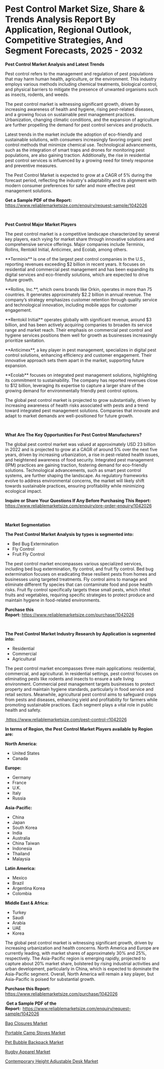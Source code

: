 <p><h1>Pest Control Market Size, Share & Trends Analysis Report By Application, Regional Outlook, Competitive Strategies, And Segment Forecasts, 2025 - 2032</h1></p><p><strong>Pest Control Market Analysis and Latest Trends</strong></p>
<p><p>Pest control refers to the management and regulation of pest populations that may harm human health, agriculture, or the environment. This industry employs various methods including chemical treatments, biological control, and physical barriers to mitigate the presence of unwanted organisms such as insects, rodents, and weeds.</p><p>The pest control market is witnessing significant growth, driven by increasing awareness of health and hygiene, rising pest-related diseases, and a growing focus on sustainable pest management practices. Urbanization, changing climatic conditions, and the expansion of agriculture are further propelling the demand for pest control services and products.</p><p>Latest trends in the market include the adoption of eco-friendly and sustainable solutions, with consumers increasingly favoring organic pest control methods that minimize chemical use. Technological advancements, such as the integration of smart traps and drones for monitoring pest populations, are also gaining traction. Additionally, the rise in residential pest control services is influenced by a growing need for timely response and preventive measures.</p><p>The Pest Control Market is expected to grow at a CAGR of 5% during the forecast period, reflecting the industry's adaptability and its alignment with modern consumer preferences for safer and more effective pest management solutions.</p></p>
<p><strong>Get a Sample PDF of the Report:&nbsp;</strong> <a href="https://www.reliablemarketsize.com/enquiry/request-sample/1042026?utm_campaign=1845&utm_medium=2&utm_source=Github&utm_content=ia&utm_term=04042025&utm_id=pest-control">https://www.reliablemarketsize.com/enquiry/request-sample/1042026</a></p>
<p>&nbsp;</p>
<p><strong>Pest Control Major Market Players</strong></p>
<p><p>The pest control market is a competitive landscape characterized by several key players, each vying for market share through innovative solutions and comprehensive service offerings. Major companies include Terminix, Rollins, Rentokil Initial, Anticimex, and Ecolab, among others.</p><p>**Terminix** is one of the largest pest control companies in the U.S., reporting revenues exceeding $2 billion in recent years. It focuses on residential and commercial pest management and has been expanding its digital services and eco-friendly solutions, which are expected to drive future growth.</p><p>**Rollins, Inc.**, which owns brands like Orkin, operates in more than 75 countries. It generates approximately $2.2 billion in annual revenue. The company’s strategy emphasizes customer retention through quality service and technological innovation, including mobile apps for customer engagement.</p><p>**Rentokil Initial** operates globally with significant revenue, around $3 billion, and has been actively acquiring companies to broaden its service range and market reach. Their emphasis on commercial pest control and hygiene services positions them well for growth as businesses increasingly prioritize sanitation.</p><p>**Anticimex**, a key player in pest management, specializes in digital pest control solutions, enhancing efficiency and customer engagement. Their innovative approach sets them apart in the market, supporting future expansion.</p><p>**Ecolab** focuses on integrated pest management solutions, highlighting its commitment to sustainability. The company has reported revenues close to $12 billion, leveraging its expertise to capture a larger share of the growing demand for environmentally friendly pest control options.</p><p>The global pest control market is projected to grow substantially, driven by increasing awareness of health risks associated with pests and a trend toward integrated pest management solutions. Companies that innovate and adapt to market demands are well-positioned for future growth.</p></p>
<p>&nbsp;</p>
<p><strong>What Are The Key Opportunities For Pest Control Manufacturers?</strong></p>
<p><p>The global pest control market was valued at approximately USD 23 billion in 2022 and is projected to grow at a CAGR of around 5% over the next five years, driven by increasing urbanization, a rise in pest-related health issues, and heightened awareness of food security. Integrated pest management (IPM) practices are gaining traction, fostering demand for eco-friendly solutions. Technological advancements, such as smart pest control systems, are further shaping the landscape. As regulatory frameworks evolve to address environmental concerns, the market will likely shift towards sustainable practices, ensuring profitability while minimizing ecological impact.</p></p>
<p><strong>Inquire or Share Your Questions If Any Before Purchasing This Report:</strong> <a href="https://www.reliablemarketsize.com/enquiry/pre-order-enquiry/1042026?utm_campaign=1845&utm_medium=2&utm_source=Github&utm_content=ia&utm_term=04042025&utm_id=pest-control">https://www.reliablemarketsize.com/enquiry/pre-order-enquiry/1042026</a></p>
<p>&nbsp;</p>
<p><strong>Market Segmentation</strong></p>
<p><strong>The Pest Control Market Analysis by types is segmented into:</strong></p>
<p><ul><li>Bed Bug Extermination</li><li>Fly Control</li><li>Fruit Fly Control</li></ul></p>
<p><p>The pest control market encompasses various specialized services, including bed bug extermination, fly control, and fruit fly control. Bed bug extermination focuses on eradicating these resilient pests from homes and businesses using targeted treatments. Fly control aims to manage and eliminate different fly species that can contaminate food and pose health risks. Fruit fly control specifically targets these small pests, which infest fruits and vegetables, requiring specific strategies to protect produce and maintain hygiene in food-related environments.</p></p>
<p><strong>Purchase this Report:&nbsp;</strong><a href="https://www.reliablemarketsize.com/purchase/1042026?utm_campaign=1845&utm_medium=2&utm_source=Github&utm_content=ia&utm_term=04042025&utm_id=pest-control">https://www.reliablemarketsize.com/purchase/1042026</a></p>
<p>&nbsp;</p>
<p><strong>The Pest Control Market Industry Research by Application is segmented into:</strong></p>
<p><ul><li>Residential</li><li>Commercial</li><li>Agricultural</li></ul></p>
<p><p>The pest control market encompasses three main applications: residential, commercial, and agricultural. In residential settings, pest control focuses on eliminating pests like rodents and insects to ensure a safe living environment. Commercial pest management targets businesses to protect property and maintain hygiene standards, particularly in food service and retail sectors. Meanwhile, agricultural pest control aims to safeguard crops from pests and diseases, enhancing yield and profitability for farmers while promoting sustainable practices. Each segment plays a vital role in public health and safety.</p></p>
<p><a href="https://www.reliablemarketsize.com/pest-control-r1042026?utm_campaign=1845&utm_medium=2&utm_source=Github&utm_content=ia&utm_term=04042025&utm_id=pest-control">&nbsp;https://www.reliablemarketsize.com/pest-control-r1042026</a></p>
<p><strong>In terms of Region, the Pest Control Market Players available by Region are:</strong></p>
<p>
    <p> <strong> North America: </strong>
        <ul>
            <li>United States</li>
            <li>Canada</li>
        </ul>
        </p> 
    <p> <strong> Europe: </strong>
        <ul>
            <li>Germany</li>
            <li>France</li>
            <li>U.K.</li>
            <li>Italy</li>
            <li>Russia</li>
        </ul>
        </p> 
    <p> <strong> Asia-Pacific: </strong>
        <ul>
            <li>China</li>
            <li>Japan</li>
            <li>South Korea</li>
            <li>India</li>
            <li>Australia</li>
            <li>China Taiwan</li>
            <li>Indonesia</li>
            <li>Thailand</li>
            <li>Malaysia</li>
        </ul>
        </p> 
    <p> <strong> Latin America: </strong>
        <ul>
            <li>Mexico</li>
            <li>Brazil</li>
            <li>Argentina Korea</li>
            <li>Colombia</li>
        </ul>
        </p> 
    <p> <strong> Middle East & Africa: </strong>
        <ul>
            <li>Turkey</li>
            <li>Saudi</li>
            <li>Arabia</li>
            <li>UAE</li>
            <li>Korea</li>
        </ul>
    </p>
    </p>
<p><p>The global pest control market is witnessing significant growth, driven by increasing urbanization and health concerns. North America and Europe are currently leading, with market shares of approximately 30% and 25%, respectively. The Asia-Pacific region is emerging rapidly, projected to capture about 20% market share, bolstered by rising industrial activities and urban development, particularly in China, which is expected to dominate the Asia-Pacific segment. Overall, North America will remain a key player, but Asia-Pacific is poised for substantial growth.</p></p>
<p><strong>Purchase this Report: </strong><a href="https://www.reliablemarketsize.com/purchase/1042026?utm_campaign=1845&utm_medium=2&utm_source=Github&utm_content=ia&utm_term=04042025&utm_id=pest-control">https://www.reliablemarketsize.com/purchase/1042026</a></p>
<p>&nbsp;<strong>Get a Sample PDF of the Report:&nbsp;&nbsp;</strong><a href="https://www.reliablemarketsize.com/enquiry/request-sample/1042026?utm_campaign=1845&utm_medium=2&utm_source=Github&utm_content=ia&utm_term=04042025&utm_id=pest-control">https://www.reliablemarketsize.com/enquiry/request-sample/1042026</a></p>
<p><strong></strong></p>
<p><p><a href="https://github.com/papnider/Market-Research-Report-List-1/blob/main/bag-closures-market.md?utm_campaign=1845&utm_medium=2&utm_source=Github&utm_content=ia&utm_term=04042025&utm_id=pest-control">Bag Closures Market</a></p><p><a href="https://github.com/nyanikumchu/Market-Research-Report-List-1/blob/main/portable-camp-stoves-market.md?utm_campaign=1845&utm_medium=2&utm_source=Github&utm_content=ia&utm_term=04042025&utm_id=pest-control">Portable Camp Stoves Market</a></p><p><a href="https://github.com/suebabuhai/Market-Research-Report-List-1/blob/main/pet-bubble-backpack-market.md?utm_campaign=1845&utm_medium=2&utm_source=Github&utm_content=ia&utm_term=04042025&utm_id=pest-control">Pet Bubble Backpack Market</a></p><p><a href="https://github.com/dagnewopus/Market-Research-Report-List-1/blob/main/rugby-apparel-market.md?utm_campaign=1845&utm_medium=2&utm_source=Github&utm_content=ia&utm_term=04042025&utm_id=pest-control">Rugby Apparel Market</a></p><p><a href="https://github.com/naanaafranxu/Market-Research-Report-List-1/blob/main/contemporary-height-adjustable-desk-market.md?utm_campaign=1845&utm_medium=2&utm_source=Github&utm_content=ia&utm_term=04042025&utm_id=pest-control">Contemporary Height Adjustable Desk Market</a></p></p>
